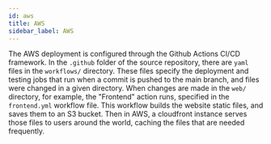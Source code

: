 ```yaml
---
id: aws
title: AWS
sidebar_label: AWS
---
```


The AWS deployment is configured through the Github Actions CI/CD framework. In the `.github` folder of the source repository, there are `yaml` files in the `workflows/` directory. These files specify the deployment and testing jobs that run when a commit is pushed to the main branch, and files were changed in a given directory. When changes are made in the `web/` directory, for example, the "Frontend" action runs, specified in the `frontend.yml` workflow file. This workflow builds the website static files, and saves them to an S3 bucket. Then in AWS, a cloudfront instance serves those files to users around the world, caching the files that are needed frequently.
